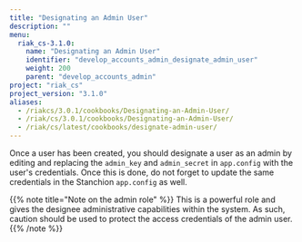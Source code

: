 ```yaml
---
title: "Designating an Admin User"
description: ""
menu:
  riak_cs-3.1.0:
    name: "Designating an Admin User"
    identifier: "develop_accounts_admin_designate_admin_user"
    weight: 200
    parent: "develop_accounts_admin"
project: "riak_cs"
project_version: "3.1.0"
aliases:
  - /riakcs/3.0.1/cookbooks/Designating-an-Admin-User/
  - /riak/cs/3.0.1/cookbooks/Designating-an-Admin-User/
  - /riak/cs/latest/cookbooks/designate-admin-user/
---
```


Once a user has been created, you should designate a user as an admin by
editing and replacing the `admin_key` and `admin_secret` in `app.config`
with the user's credentials. Once this is done, do not forget to update
the same credentials in the Stanchion `app.config` as well.

{{% note title="Note on the admin role" %}}
This is a powerful role and gives the designee administrative capabilities
within the system. As such, caution should be used to protect the access
credentials of the admin user.
{{% /note %}}
